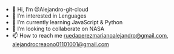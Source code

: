 - 👋 Hi, I’m @Alejandro-git-cloud
- 👀 I’m interested in Lenguages
- 🌱 I’m currently learning JavaScript & Python
- 💞️ I’m looking to collaborate on NASA
- 📫 How to reach me ruedaperezmarianoalejandro@gmail.com, alejandrocreaono01101001@gmail.com

<!---
Alejandro-git-cloud/Alejandro-git-cloud is a ✨ special ✨ repository because its `README.md` (this file) appears on your GitHub profile.
You can click the Preview link to take a look at your changes.
--->
